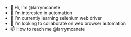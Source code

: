 - 👋 Hi, I’m @larrymcanete
- 👀 I’m interested in automation
- 🌱 I’m currently learning selenium web driver
- 💞️ I’m looking to collaborate on web browser automation
- 📫 How to reach me @larrymcanete

<!---
larrymcanete/larrymcanete is a ✨ special ✨ repository because its `README.md` (this file) appears on your GitHub profile.
You can click the Preview link to take a look at your changes.
--->
